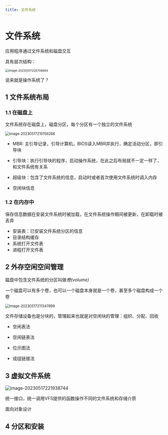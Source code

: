 ```yaml
---
title: 文件系统
---
```


# 文件系统

应用程序通过文件系统和磁盘交互

具有层次结构：

<img src="https://cdn.jsdelivr.net/gh/zvictorliu/typoraPics@main/img/image-20230517205706694.png" alt="image-20230517205706694" style="zoom:67%;" />

说来就是操作系统了？

## 1 文件系统布局

### 1.1 在磁盘上

文件系统存在磁盘上，磁盘分区，每个分区有一个独立的文件系统

<img src="https://cdn.jsdelivr.net/gh/zvictorliu/typoraPics@main/img/image-20230517210156268.png" alt="image-20230517210156268" style="zoom:80%;" />

- MBR: 主引导记录，引导计算机，BIOS读入MBR并执行，确定活动分区，即引导块

- 引导块：执行引导块的程序，启动操作系统，在此之后布局就不一定一样了，和文件系统有关系
- 超级块：包含了文件系统的信息，启动时或者首次使用文件系统时调入内存
- 空闲块信息

### 1.2 在内存中

保存信息数据在安装文件系统时被加载，在文件系统操作期间被更新，在卸载时被丢弃

- 安装表：已安装文件系统分区的信息
- 目录结构缓存
- 系统打开文件表
- 进程打开文件表

## 2 外存空闲空间管理

磁盘中包含文件系统的分区叫做*卷(volume)*

一个磁盘可以有多个卷，也可以一个磁盘本身就是一个卷，甚至多个磁盘构成一个卷

<img src="https://cdn.jsdelivr.net/gh/zvictorliu/typoraPics@main/img/image-20230517211347899.png" alt="image-20230517211347899" style="zoom:80%;" />

文件存储设备也是分块的，管理起来也就是对空闲块的管理：组织、分配、回收

- 空闲表法

- 空闲链表法

- 位示图法

- 成组链接法

## 3 虚拟文件系统

![image-20230517221938744](https://cdn.jsdelivr.net/gh/zvictorliu/typoraPics@main/img/image-20230517221938744.png)

统一接口，统一调用VFS提供的函数操作不同的文件系统和存储介质

面向对象设计

## 4 分区和安装

